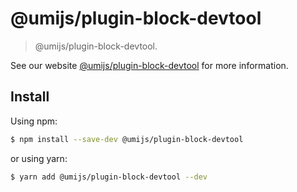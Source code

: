 # @umijs/plugin-block-devtool

> @umijs/plugin-block-devtool.

See our website [@umijs/plugin-block-devtool](https://umijs.org/plugins/plugin-block-devtool) for more information.

## Install

Using npm:

```bash
$ npm install --save-dev @umijs/plugin-block-devtool
```

or using yarn:

```bash
$ yarn add @umijs/plugin-block-devtool --dev
```
